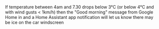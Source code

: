 If temperature between 4am and 7.30 drops below 3°C (or below 4°C and with wind gusts < 1km/h) then the "Good morning" message from Google Home in and a Home Assistant app notification will let us know there may be ice on the car windscreen
